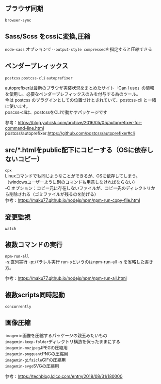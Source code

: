 ## ブラウザ同期
```browser-sync```

## Sass/Scss をcssに変換,圧縮
```node-sass```
オプションで```--output-style compressed```を指定すると圧縮できる

## ベンダープレィックス
```postcss``` ```postcss-cli``` ```autoprefixer```

autoprefixerは最新のブラウザ実装状況をまとめたサイト「Can I use」の情報を使用し、必要なベンダープレフィックスのみを付与する為のツール。  
今は postcss のプラグインとしての位置づけとされていて、postcss-cli と一緒に使います。  
poscss-cliは、postcssをCLIで動かすパッケージです  

参考：https://blog.yuhiisk.com/archive/2016/05/05/autoprefixer-for-command-line.html
postcss/autoprefixer:https://github.com/postcss/autoprefixer#cli
  
## src/*.htmlをpublic配下にコピーする（OSに依存しないコピー）
```cpx```  
Linuxコマンドでも同じようなことができるが、OSに依存してしまう。（windowsユーザーように別のコマンドも用意しなければならない）  
-C オプション：コピー元に存在しないファイルが、コピー先のディレクトリから削除される（ゴミファイルが残るのを防げる）  
参考：https://maku77.github.io/nodejs/npm/npm-run-copy-file.html  
  
## 変更監視
```watch```

## 複数コマンドの実行
```npm-run-all```  
-s:直列実行
-p:パラレル実行
run-sというのはnpm-run-all -s を省略した書き方。

参考：https://maku77.github.io/nodejs/npm/npm-run-all.html
  
## 複数scripts同時起動
```concurrently ```

## 画像圧縮
```imagemin```画像を圧縮するパッケージの親玉みたいもの  
```imagemin-keep-folder```ディレクトリ構造を保ったままにする  
```imagemin-mozjpeg```JPEGの圧縮用  
```imagemin-pngquant```PNGの圧縮用  
```imagemin-gifsicle```GIFの圧縮用  
```imagemin-svgo```SVGの圧縮用  
  
参考：https://techblog.lclco.com/entry/2018/08/31/180000
